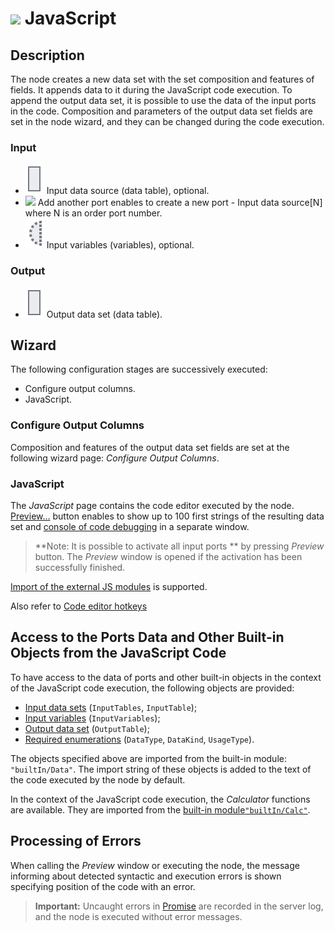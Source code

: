 # ![](../../../images/icons/components/javascript_default.svg) JavaScript

## Description

The node creates a new data set with the set composition and features of fields. It appends data to it during the JavaScript code execution. To append the output data set, it is possible to use the data of the input ports in the code.
Composition and parameters of the output data set fields are set in the node wizard, and they can be changed during the code execution.

### Input

* ![](../../../images/icons/app/node/ports/outputs/table_inactive.svg) Input data source (data table), optional.
* ![](../../../images/icons/app/node/ports/add/add_inactive_default.svg) Add another port enables to create a new port - Input data source[N] where N is an order port number.
* ![](../../../images/icons/app/node/ports/inputs-optional/variable_inactive.svg) Input variables (variables), optional.

### Output

* ![](../../../images/icons/app/node/ports/outputs/table_inactive.svg) Output data set (data table).

## Wizard

The following configuration stages are successively executed:

* Configure output columns.
* JavaScript.

### Configure Output Columns

Composition and features of the output data set fields are set at the following wizard page: *Configure Output Columns*.

### JavaScript

The *JavaScript* page contains the code editor executed by the node. [Preview…](../../../visualization/preview/preview.md) button enables to show up to 100 first strings of the resulting data set and [console of code debugging](./console.md) in a separate window.

> **Note: It is possible to activate all input ports ** by pressing *Preview* button. The *Preview* window is opened if the activation has been successfully finished.

[Import of the external JS modules](./external-modules.md) is supported.

Also refer to [Code editor hotkeys](./hotkeys.md)

## Access to the Ports Data and Other Built-in Objects from the JavaScript Code

To have access to the data of ports and other built-in objects in the context of the JavaScript code execution, the following objects are provided:

* [Input data sets](./input-tables.md) (`InputTables`, `InputTable`);
* [Input variables](./input-variables.md) (`InputVariables`);
* [Output data set](./output-table.md) (`OutputTable`);
* [Required enumerations](./enum.md) (`DataType`, `DataKind`, `UsageType`).

The objects specified above are imported from the built-in module: `"builtIn/Data"`. The import string of these objects is added to the text of the code executed by the node by default.

In the context of the JavaScript code execution, the *Calculator* functions are available. They are imported from the [built-in module`"builtIn/Calc"`](./calc-functions.md).

## Processing of Errors

When calling the *Preview* window or executing the node, the message informing about detected syntactic and execution errors is shown specifying position of the code with an error.

> **Important:** Uncaught errors in [Promise](https://developer.mozilla.org/ru/docs/Web/JavaScript/Reference/Global_Objects/Promise) are recorded in the server log, and the node is executed without error messages.
